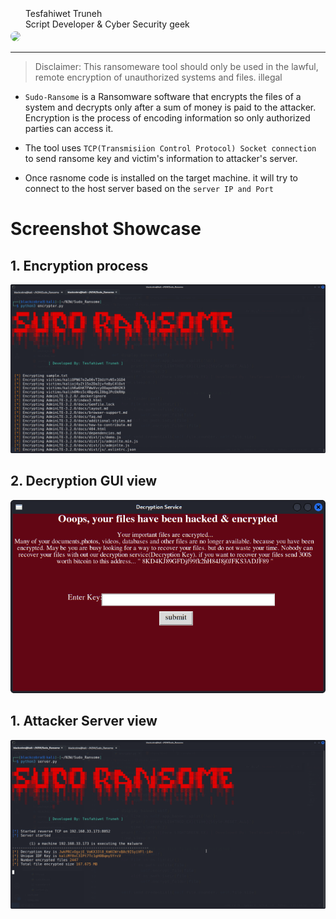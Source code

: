 <img src="https://coderspdf.com/img/69DFD530-BC83-47C3-B485-30325DE37374.jpeg" style="width: 40px; border-radius: 50%">
<span style="position: absolute; top: 13px; font-size: 14px"> &nbsp Tesfahiwet Truneh
<br>
&nbsp Script Developer & Cyber Security geek
</span>
<br>
<hr>

> Disclaimer: This ransomeware tool should only be used in the lawful, remote encryption of unauthorized systems and files.
> illegal

* `Sudo-Ransome` is a Ransomware software that encrypts the files of a system and
decrypts only after a sum of money is paid to the attacker.
Encryption is the process of encoding information so only authorized parties can
access it.

* The tool uses `TCP(Transmisiion Control Protocol) Socket connection` to send ransome key and victim's information to attacker's server.

* Once rasnome code is installed on the target machine. it will try to connect to the host server based on the `server IP and Port`

# Screenshot Showcase

## 1. Encryption process
<img src="img/encrypter.png" style="width: 540px;">

## 2. Decryption GUI view
<img src="img/decrypter.png" style="width: 540px;">

## 1. Attacker Server view
<img src="img/server.png" style="width: 540px;">

